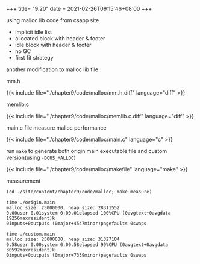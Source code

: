 +++
title= "9.20"
date = 2021-02-26T09:15:46+08:00
+++

using malloc lib code from csapp site

- implicit idle list
- allocated block with header & footer
- idle block with header & footer
- no GC
- first fit strategy

another modification to malloc lib file

mm.h

{{< include file="./chapter9/code/malloc/mm.h.diff" language="diff" >}}

memlib.c

{{< include file="./chapter9/code/malloc/memlib.c.diff" language="diff" >}}


main.c file measure malloc performance

{{< include file="./chapter9/code/malloc/main.c" language="c" >}}

run `make` to generate both origin main executable file and custom version(using
`-DCUS_MALLOC`)

{{< include file="./chapter9/code/malloc/makefile" language="make" >}}

measurement

    (cd ./site/content/chapter9/code/malloc; make measure)

    time ./origin.main
    malloc size: 25000000, heap_size: 28311552
    0.00user 0.01system 0:00.01elapsed 100%CPU (0avgtext+0avgdata 19256maxresident)k
    0inputs+0outputs (0major+4547minor)pagefaults 0swaps

    time ./custom.main
    malloc size: 25000000, heap_size: 31327104
    0.58user 0.00system 0:00.58elapsed 99%CPU (0avgtext+0avgdata 30592maxresident)k
    0inputs+0outputs (0major+7339minor)pagefaults 0swaps

